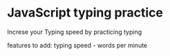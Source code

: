 # JavaScript typing practice

Increse your Typing speed by practicing typing

features to add:
typing speed - words per minute
